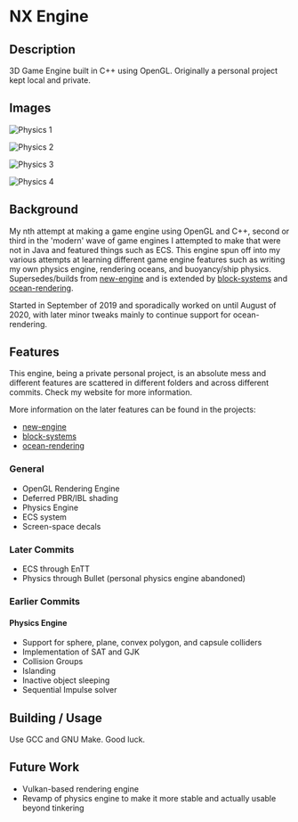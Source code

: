 # NX Engine

## Description

3D Game Engine built in C++ using OpenGL. Originally a personal project kept local and private.

## Images

![Physics 1](images/physics_1.gif)

![Physics 2](images/physics_2.gif)

![Physics 3](images/physics_3.gif)

![Physics 4](images/physics_4.gif)

## Background

My nth attempt at making a game engine using OpenGL and C++, second or third in the 'modern' wave of game engines I attempted to make that were not in Java and featured things such as ECS. This engine spun off into my various attempts at learning different game engine features such as writing my own physics engine, rendering oceans, and buoyancy/ship physics. Supersedes/builds from [new-engine](https://github.com/forenoonwatch/new-engine) and is extended by [block-systems](https://github.com/forenoonwatch/block-systems) and [ocean-rendering](https://github.com/forenoonwatch/ocean-rendering).

Started in September of 2019 and sporadically worked on until August of 2020, with later minor tweaks mainly to continue support for ocean-rendering.

## Features

This engine, being a private personal project, is an absolute mess and different features are scattered in different folders and across different commits. Check my website for more information.

More information on the later features can be found in the projects:

- [new-engine](https://github.com/forenoonwatch/new-engine)
- [block-systems](https://github.com/forenoonwatch/block-systems)
- [ocean-rendering](https://github.com/forenoonwatch/ocean-rendering)

### General

- OpenGL Rendering Engine
- Deferred PBR/IBL shading
- Physics Engine
- ECS system
- Screen-space decals

### Later Commits

- ECS through EnTT
- Physics through Bullet (personal physics engine abandoned)

### Earlier Commits

#### Physics Engine

- Support for sphere, plane, convex polygon, and capsule colliders
- Implementation of SAT and GJK
- Collision Groups
- Islanding
- Inactive object sleeping
- Sequential Impulse solver

## Building / Usage

Use GCC and GNU Make. Good luck.

## Future Work

- Vulkan-based rendering engine
- Revamp of physics engine to make it more stable and actually usable beyond tinkering

